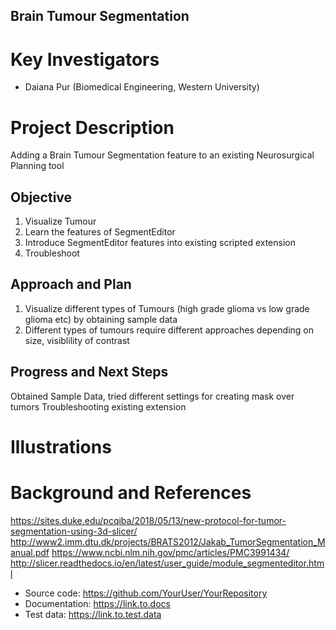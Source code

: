 
## Brain Tumour Segmentation 
# Key Investigators
- Daiana Pur (Biomedical Engineering, Western University) 

# Project Description
Adding a Brain Tumour Segmentation feature to an existing Neurosurgical Planning tool

## Objective
1. Visualize Tumour   
2. Learn the features of SegmentEditor
3. Introduce SegmentEditor features into existing scripted extension
4. Troubleshoot
 

## Approach and Plan

1. Visualize different types of Tumours (high grade glioma vs low grade glioma etc) by obtaining sample data
2. Different types of tumours require different approaches depending on size, visiblility of contrast 


## Progress and Next Steps
Obtained Sample Data, tried different settings for creating mask over tumors 
Troubleshooting existing extension

# Illustrations

<!--Add pictures and links to videos that demonstrate what has been accomplished.-->

<!--![Description of picture](Example2.jpg)-->

<!--![Some more images](Example2.jpg)-->

# Background and References

https://sites.duke.edu/pcqiba/2018/05/13/new-protocol-for-tumor-segmentation-using-3d-slicer/
http://www2.imm.dtu.dk/projects/BRATS2012/Jakab_TumorSegmentation_Manual.pdf
https://www.ncbi.nlm.nih.gov/pmc/articles/PMC3991434/
http://slicer.readthedocs.io/en/latest/user_guide/module_segmenteditor.html

- Source code: https://github.com/YourUser/YourRepository
- Documentation: https://link.to.docs
- Test data: https://link.to.test.data
